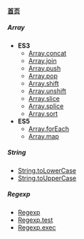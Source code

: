 
#### [首页](?file=home-首页)

##### Array
- **ES3**
    - [Array.concat](?file=001-Array/000-ES3/01-Array.concat "Array.concat")
    - [Array.join](?file=001-Array/000-ES3/02-Array.join "Array.join")
    - [Array.push](?file=001-Array/000-ES3/03-Array.push "Array.push")
    - [Array.pop](?file=001-Array/000-ES3/04-Array.pop "Array.pop")
    - [Array.shift](?file=001-Array/000-ES3/05-Array.shift "Array.shift")
    - [Array.unshift](?file=001-Array/000-ES3/06-Array.unshift "Array.unshift")
    - [Array.slice](?file=001-Array/000-ES3/07-Array.slice "Array.slice")
    - [Array.splice](?file=001-Array/000-ES3/08-Array.splice "Array.splice")
    - [Array.sort](?file=001-Array/000-ES3/09-Array.sort "Array.sort")
- **ES5**
    - [Array.forEach](?file=001-Array/001-ES5/01-Array.forEach "Array.forEach")
    - [Array.map](?file=001-Array/001-ES5/02-Array.map "Array.map")

##### String
- [String.toLowerCase](?file=002-String/001-String.toLowerCase "String.toLowerCase")
- [String.toUpperCase](?file=002-String/002-String.toUpperCase "String.toUpperCase")

##### Regexp
- [Regexp](?file=003-Regexp/01-Regexp "Regexp")
- [Regexp.test](?file=003-Regexp/02-Regexp.test "Regexp.test")
- [Regexp.exec](?file=003-Regexp/03-Regexp.exec "Regexp.exec")
